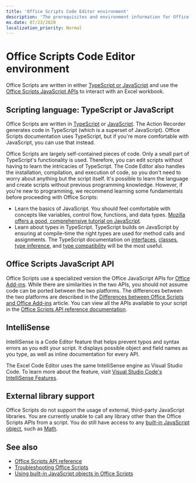 ```yaml
---
title: 'Office Scripts Code Editor environment'
description: 'The prerequisites and environment information for Office Scripts in Excel on the web.'
ms.date: 07/23/2020
localization_priority: Normal
---
```


# Office Scripts Code Editor environment

Office Scripts are written in either [TypeScript or JavaScript](#scripting-language-typescript-or-javascript) and use the [Office Scripts JavaScript APIs](#office-scripts-javascript-api) to interact with an Excel workbook.

## Scripting language: TypeScript or JavaScript

Office Scripts are written in [TypeScript](https://www.typescriptlang.org/docs/home.html) or [JavaScript](https://developer.mozilla.org/docs/Web/JavaScript). The Action Recorder generates code in TypeScript (which is a superset of JavaScript). Office Scripts documentation uses TypeScript, but if you're more comfortable with JavaScript, you can use that instead.

Office Scripts are largely self-contained pieces of code. Only a small part of TypeScript's functionality is used. Therefore, you can edit scripts without having to learn the intricacies of TypeScript. The Code Editor also handles the installation, compilation, and execution of code, so you don't need to worry about anything but the script itself. It's possible to learn the language and create scripts without previous programming knowledge. However, if you're new to programming, we recommend learning some fundamentals before proceeding with Office Scripts:

- Learn the basics of JavaScript. You should feel comfortable with concepts like variables, control flow, functions, and data types. [Mozilla offers a good, comprehensive tutorial on JavaScript](https://developer.mozilla.org/docs/Web/JavaScript/Guide/Introduction).
- Learn about types in TypeScript. TypeScript builds on JavaScript by ensuring at compile-time the right types are used for method calls and assignments. The TypeScript documentation on [interfaces](https://www.typescriptlang.org/docs/handbook/interfaces.html), [classes](https://www.typescriptlang.org/docs/handbook/classes.html), [type inference](https://www.typescriptlang.org/docs/handbook/type-inference.html), and [type compatibility](https://www.typescriptlang.org/docs/handbook/type-compatibility.html) will be the most useful.

## Office Scripts JavaScript API

Office Scripts use a specialized version the Office JavaScript APIs for [Office Add-ins](/office/dev/add-ins/overview/index). While there are similarities in the two APIs, you should not assume code can be ported between the two platforms. The differences between the two platforms are described in the [Differences between Office Scripts and Office Add-ins](../resources/add-ins-differences.md#apis) article. You can view all the APIs available to your script in the [Office Scripts API reference documentation](/javascript/api/office-scripts/overview).

## IntelliSense

IntelliSense is a Code Editor feature that helps prevent typos and syntax errors as you edit your script. It displays possible object and field names as you type, as well as inline documentation for every API.

The Excel Code Editor uses the same IntelliSense engine as Visual Studio Code. To learn more about the feature, visit [Visual Studio Code's IntelliSense Features](https://code.visualstudio.com/docs/editor/intellisense#_intellisense-features).

## External library support

Office Scripts do not support the usage of external, third-party JavaScript libraries. You are currently unable to call any library other than the Office Scripts APIs from a script. You do still have access to any [built-in JavaScript object](../develop/javascript-objects.md), such as [Math](https://developer.mozilla.org/docs/Web/JavaScript/Reference/Global_Objects/Math).

## See also

- [Office Scripts API reference](/javascript/api/office-scripts/overview)
- [Troubleshooting Office Scripts](../testing/troubleshooting.md)
- [Using built-in JavaScript objects in Office Scripts](../develop/javascript-objects.md)
